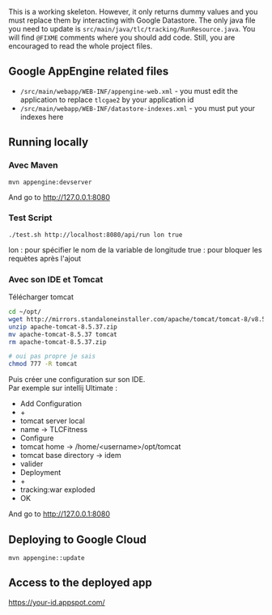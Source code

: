 This is a working skeleton. However, it only returns dummy values and you must replace them by interacting with Google Datastore.
The only java file you need to update is `src/main/java/tlc/tracking/RunResource.java`. You will find `@FIXME` comments where you should add code.
Still, you are encouraged to read the whole project files.

## Google AppEngine related files

  * `/src/main/webapp/WEB-INF/appengine-web.xml` - you must edit the application to replace `tlcgae2` by your application id
  * `/src/main/webapp/WEB-INF/datastore-indexes.xml` - you must put your indexes here

## Running locally

### Avec Maven

```
mvn appengine:devserver
```

And go to http://127.0.0.1:8080

### Test Script

```
./test.sh http://localhost:8080/api/run lon true
```
lon : pour spécifier le nom de la variable de longitude
true : pour bloquer les requètes après l'ajout


### Avec son IDE et Tomcat

Télécharger tomcat
```bash
cd ~/opt/
wget http://mirrors.standaloneinstaller.com/apache/tomcat/tomcat-8/v8.5.37/bin/apache-tomcat-8.5.37.zip
unzip apache-tomcat-8.5.37.zip
mv apache-tomcat-8.5.37 tomcat
rm apache-tomcat-8.5.37.zip

# oui pas propre je sais
chmod 777 -R tomcat


```
Puis créer une configuration sur son IDE.\
Par exemple sur intellij Ultimate :
* Add Configuration
* \+
* tomcat server local
* name -> TLCFitness
* Configure
* tomcat home -> /home/<username\>/opt/tomcat
* tomcat base directory -> idem 
* valider
* Deployment
* \+
* tracking:war exploded
* OK

And go to http://127.0.0.1:8080




## Deploying to Google Cloud

```
mvn appengine::update
```

## Access to the deployed app

https://your-id.appspot.com/